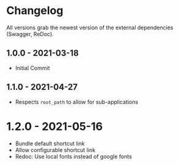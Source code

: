 # Changelog

All versions grab the newest version of the external dependencies (Swagger, ReDoc).

## 1.0.0 - 2021-03-18
- Initial Commit

## 1.1.0 - 2021-04-27
- Respects `root_path` to allow for sub-applications

# 1.2.0 - 2021-05-16
- Bundle default shortcut link
- Allow configurable shortcut link
- Redoc: Use local fonts instead of google fonts
